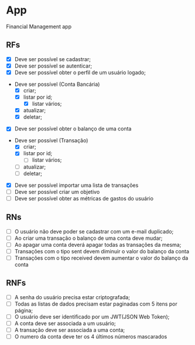 # App

Financial Management app

## RFs

- [x] Deve ser possível se cadastrar;
- [x] Deve ser possível se autenticar;
- [x] Deve ser possível obter o perfil de um usuário logado;
- Deve ser possível (Conta Bancária)
  - [x] criar;
  - [x] listar por id;
	- [x] listar vários;
  - [x] atualizar;
  - [x] deletar;
- [x] Deve ser possível obter o balanço de uma conta
- Deve ser possível (Transação)
  - [x] criar;
  - [x] listar por id;
	- [ ] listar vários;
  - [ ] atualizar;
  - [ ] deletar;
- [x] Deve ser possível importar uma lista de transações
- [ ] Deve ser possível criar um objetivo
- [ ] Deve ser possível obter as métricas de gastos do usuário

## RNs

- [ ] O usuário não deve poder se cadastrar com um e-mail duplicado;
- [ ] Ao criar uma transação o balanço de uma conta deve mudar;
- [ ] Ao apagar uma conta deverá apagar todas as transações da mesma;
- [ ] Transações com o tipo sent devem diminuir o valor do balanço da conta
- [ ] Transações com o tipo received devem aumentar o valor do balanço da conta

## RNFs

- [ ] A senha do usuário precisa estar criptografada;
- [ ] Todas as listas de dados precisam estar paginadas com 5 itens por página;
- [ ] O usuário deve ser identificado por um JWT(JSON Web Token);
- [ ] A conta deve ser associada a um usuário;
- [ ] A transação deve ser associada a uma conta;
- [ ] O numero da conta deve ter os 4 últimos números mascarados
